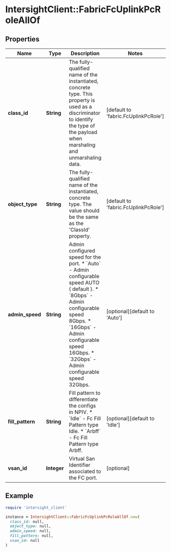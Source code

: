 # IntersightClient::FabricFcUplinkPcRoleAllOf

## Properties

| Name | Type | Description | Notes |
| ---- | ---- | ----------- | ----- |
| **class_id** | **String** | The fully-qualified name of the instantiated, concrete type. This property is used as a discriminator to identify the type of the payload when marshaling and unmarshaling data. | [default to &#39;fabric.FcUplinkPcRole&#39;] |
| **object_type** | **String** | The fully-qualified name of the instantiated, concrete type. The value should be the same as the &#39;ClassId&#39; property. | [default to &#39;fabric.FcUplinkPcRole&#39;] |
| **admin_speed** | **String** | Admin configured speed for the port. * &#x60;Auto&#x60; - Admin configurable speed AUTO ( default ). * &#x60;8Gbps&#x60; - Admin configurable speed 8Gbps. * &#x60;16Gbps&#x60; - Admin configurable speed 16Gbps. * &#x60;32Gbps&#x60; - Admin configurable speed 32Gbps. | [optional][default to &#39;Auto&#39;] |
| **fill_pattern** | **String** | Fill pattern to differentiate the configs in NPIV. * &#x60;Idle&#x60; - Fc Fill Pattern type Idle. * &#x60;Arbff&#x60; - Fc Fill Pattern type Arbff. | [optional][default to &#39;Idle&#39;] |
| **vsan_id** | **Integer** | Virtual San Identifier associated to the FC port. | [optional] |

## Example

```ruby
require 'intersight_client'

instance = IntersightClient::FabricFcUplinkPcRoleAllOf.new(
  class_id: null,
  object_type: null,
  admin_speed: null,
  fill_pattern: null,
  vsan_id: null
)
```

